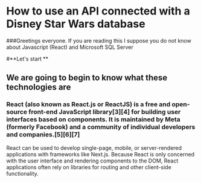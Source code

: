 # How to use an API connected with a Disney Star Wars database

###Greetings everyone. If you are reading this I suppose you do not know about Javascript (React) and Microsoft SQL Server

#**Let's start **

## We are going to begin to know what these technologies are

### React (also known as React.js or ReactJS) is a free and open-source front-end JavaScript library[3][4] for building user interfaces based on components. It is maintained by Meta (formerly Facebook) and a community of individual developers and companies.[5][6][7]

React can be used to develop single-page, mobile, or server-rendered applications with frameworks like Next.js. Because React is only concerned with the user interface and rendering components to the DOM, React applications often rely on libraries for routing and other client-side functionality.
